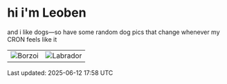 # hi i'm Leoben

and i like dogs—so have some random dog pics that change whenever my CRON feels like it

|  |  |
|--------|----------|
| ![Borzoi](https://random-dog-vercel.vercel.app/api/random-borzoi?v=1749751107) | ![Labrador](https://random-dog-vercel.vercel.app/api/random-labrador?v=1749751107) |

Last updated: 2025-06-12 17:58 UTC
